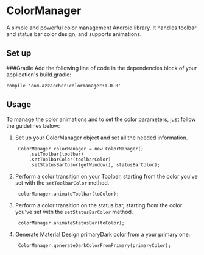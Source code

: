 # ColorManager
A simple and powerful color management Android library. It handles toolbar and status bar color design, and supports animations.

## Set up
###Gradle
Add the following line of code in the dependencies block of your application's build.gradle:<br/>

    compile 'com.azzarcher:colormanager:1.0.0'

## Usage
To manage the color animations and to set the color parameters, just follow the guidelines below:

1. Set up your ColorManager object and set all the needed information.

        ColorManager colorManager = new ColorManager()
            .setToolbar(toolbar)
            .setToolbarColor(toolbarColor)
            .setStatusBarColor(getWindow(), statusBarColor);

2. Perform a color transition on your Toolbar, starting from the color you've set with the `setToolbarColor` method.<br/>

        colorManager.animateToolbar(toColor);

3. Perform a color transition on the status bar, starting from the color you've set with the `setStatusBarColor` method.<br/>

        colorManager.animateStatusBar(toColor);


4. Generate Material Design primaryDark color from a your primary one.<br/>

        ColorManager.generateDarkColorFromPrimary(primaryColor);
